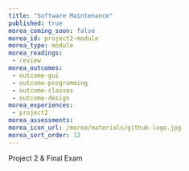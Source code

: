 ```yaml
---
title: "Software Maintenance"
published: true
morea_coming_soon: false
morea_id: project2-module
morea_type: module
morea_readings:
 - review
morea_outcomes:
 - outcome-gui
 - outcome-programming
 - outcome-classes
 - outcome-design
morea_experiences:
 - project2
morea_assessments:
morea_icon_url: /morea/materials/github-logo.jpg
morea_sort_order: 12
---
```


Project 2 & Final Exam